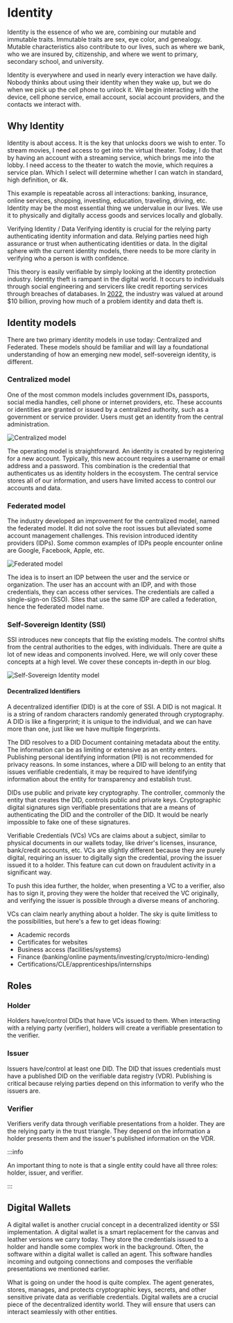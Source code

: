 # Identity
Identity is the essence of who we are, combining our mutable and immutable traits. Immutable traits are sex, eye color, and genealogy. Mutable characteristics also contribute to our lives, such as where we bank, who we are insured by, citizenship, and where we went to primary, secondary school, and university.

Identity is everywhere and used in nearly every interaction we have daily. Nobody thinks about using their identity when they wake up, but we do when we pick up the cell phone to unlock it. We begin interacting with the device, cell phone service, email account, social account providers, and the contacts we interact with.


## Why Identity
Identity is about access. It is the key that unlocks doors we wish to enter. To stream movies, I need access to get into the virtual theater. Today, I do that by having an account with a streaming service, which brings me into the lobby. I need access to the theater to watch the movie, which requires a service plan. Which I select will determine whether I can watch in standard, high definition, or 4k. 

This example is repeatable across all interactions: banking, insurance, online services, shopping, investing, education, traveling, driving, etc. Identity may be the most essential thing we undervalue in our lives. We use it to physically and digitally access goods and services locally and globally.

Verifying Identity / Data
Verifying identity is crucial for the relying party authenticating identity information and data. Relying parties need high assurance or trust when authenticating identities or data. In the digital sphere with the current identity models, there needs to be more clarity in verifying who a person is with confidence.

This theory is easily verifiable by simply looking at the identity protection industry. Identity theft is rampant in the digital world. It occurs to individuals through social engineering and servicers like credit reporting services through breaches of databases. In [2022](https://www.factmr.com/report/2455/identity-theft-protection-services-market#:~:text=Global%20Identity%20Theft%20Protection%20Services,9.4%25%20during%202022%2D2032.), the industry was valued at around $10 billion, proving how much of a problem identity and data theft is.


## Identity models
There are two primary identity models in use today: Centralized and Federated. These models should be familiar and will lay a foundational understanding of how an emerging new model, self-sovereign identity, is different.


### Centralized model
One of the most common models includes government IDs, passports, social media handles, cell phone or internet providers, etc. These accounts or identities are granted or issued by a centralized authority, such as a government or service provider. Users must get an identity from the central administration.

![Centralized model](src/img/centralized_model.png)


The operating model is straightforward. An identity is created by registering for a new account. Typically, this new account requires a username or email address and a password. This combination is the credential that authenticates us as identity holders in the ecosystem. The central service stores all of our information, and users have limited access to control our accounts and data.

### Federated model
The industry developed an improvement for the centralized model, named the federated model. It did not solve the root issues but alleviated some account management challenges. This revision introduced identity providers (IDPs). Some common examples of IDPs people encounter online are Google, Facebook, Apple, etc.

![Federated model](src/img/federated_model.png)

The idea is to insert an IDP between the user and the service or organization. The user has an account with an IDP, and with those credentials, they can access other services. The credentials are called a single-sign-on (SSO). Sites that use the same IDP are called a federation, hence the federated model name.

### Self-Sovereign Identity (SSI)
SSI introduces new concepts that flip the existing models. The control shifts from the central authorities to the edges, with individuals. There are quite a lot of new ideas and components involved. Here, we will only cover these concepts at a high level. We cover these concepts in-depth in our blog.

![Self-Sovereign Identity model](src/img/ssi_model.png)


#### Decentralized Identifiers
A decentralized identifier (DID) is at the core of SSI. A DID is not magical. It is a string of random characters randomly generated through cryptography. A DID is like a fingerprint; it is unique to the individual, and we can have more than one, just like we have multiple fingerprints. 

The DID resolves to a DID Document containing metadata about the entity. The information can be as limiting or extensive as an entity enters. Publishing personal identifying information (PII) is not recommended for privacy reasons. In some instances, where a DID will belong to an entity that issues verifiable credentials, it may be required to have identifying information about the entity for transparency and establish trust.

DIDs use public and private key cryptography. The controller, commonly the entity that creates the DID, controls public and private keys. Cryptographic digital signatures sign verifiable presentations that are a means of authenticating the DID and the controller of the DID. It would be nearly impossible to fake one of these signatures.

Verifiable Credentials (VCs)
VCs are claims about a subject, similar to physical documents in our wallets today, like driver's licenses, insurance, bank/credit accounts, etc. VCs are slightly different because they are purely digital, requiring an issuer to digitally sign the credential, proving the issuer issued it to a holder. This feature can cut down on fraudulent activity in a significant way. 

To push this idea further, the holder, when presenting a VC to a verifier, also has to sign it, proving they were the holder that received the VC originally, and verifying the issuer is possible through a diverse means of anchoring.

VCs can claim nearly anything about a holder. The sky is quite limitless to the possibilities, but here's a few to get ideas flowing:
* Academic records
* Certificates for websites
* Business access (facilities/systems)
* Finance (banking/online payments/investing/crypto/micro-lending)
* Certifications/CLE/apprenticeships/internships


## Roles
### Holder
Holders have/control DIDs that have VCs issued to them. When interacting with a relying party (verifier), holders will create a verifiable presentation to the verifier.

### Issuer
Issuers have/control at least one DID. The DID that issues credentials must have a published DID on the verifiable data registry (VDR). Publishing is critical because relying parties depend on this information to verify who the issuers are.

### Verifier
Verifiers verify data through verifiable presentations from a holder. They are the relying party in the trust triangle. They depend on the information a holder presents them and the issuer's published information on the VDR.

:::info 

An important thing to note is that a single entity could have all three roles: holder, issuer, and verifier.

:::


## Digital Wallets
A digital wallet is another crucial concept in a decentralized identity or SSI implementation. A digital wallet is a smart replacement for the canvas and leather versions we carry today. They store the credentials issued to a holder and handle some complex work in the background. Often, the software within a digital wallet is called an agent. This software handles incoming and outgoing connections and composes the verifiable presentations we mentioned earlier. 

What is going on under the hood is quite complex. The agent generates, stores, manages, and protects cryptographic keys, secrets, and other sensitive private data as verifiable credentials. Digital wallets are a crucial piece of the decentralized identity world. They will ensure that users can interact seamlessly with other entities.
